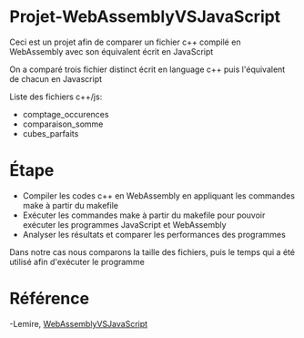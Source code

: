 # Projet-WebAssemblyVSJavaScript
Ceci est un projet afin de comparer un fichier c++ compilé en WebAssembly avec son équivalent écrit en JavaScript

On a comparé trois fichier distinct écrit en language c++ puis l'équivalent de chacun en Javascript

Liste des fichiers c++/js:

- comptage_occurences
- comparaison_somme
- cubes_parfaits

# Étape

- Compiler les codes c++ en WebAssembly en appliquant les commandes make à partir du makefile
- Exécuter les commandes make à partir du makefile pour pouvoir exécuter les programmes JavaScript et WebAssembly
- Analyser les résultats et comparer les performances des programmes


Dans notre cas nous comparons la taille des fichiers, puis le temps qui a été utilisé afin d'exécuter le programme

# Référence
-Lemire, [WebAssemblyVSJavaScript](https://github.com/lemire/WebAssemblyVSJavaScript)
